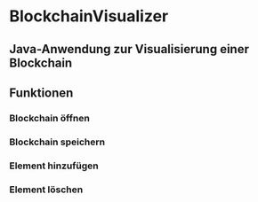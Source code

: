 # BlockchainVisualizer

## Java-Anwendung zur Visualisierung einer Blockchain

## Funktionen
### Blockchain öffnen
### Blockchain speichern
### Element hinzufügen
### Element löschen
